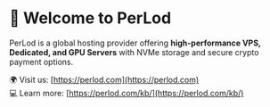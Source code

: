 # 👋 Welcome to PerLod  
PerLod is a global hosting provider offering **high-performance VPS, Dedicated, and GPU Servers** with NVMe storage and secure crypto payment options.  

🌍 Visit us: [https://perlod.com](https://perlod.com)  
💻 Learn more: [https://perlod.com/kb/](https://perlod.com/kb/)
